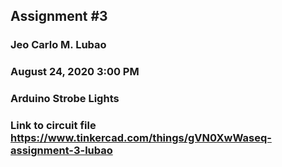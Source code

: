 ## Assignment #3 
### Jeo Carlo M. Lubao
### August 24, 2020 3:00 PM
### Arduino Strobe Lights   

### Link to circuit file https://www.tinkercad.com/things/gVN0XwWaseq-assignment-3-lubao